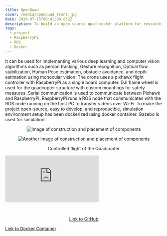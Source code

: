 ```yaml
---
title: OpenQuad
cover: /media/openquad_front.jpg
date: 2020-07-15T06:41:09.852Z
description: To build an open source quad copter platform for research work.
tags:
  - project
  - RaspberryPi
  - ROS
  - Docker
---
```

It can be used for implementing various deep learning and computer vision algorithms such as person tracking, Gesture recognition, Optical flow stabilization, Human Pose estimation, obstacle avoidance, and depth estimation using monocular vision. The drone uses a pixhawk flight controller with RaspberryPi as a single board computer. DJI flame wheel is used for the quadcopter structure with custom mountings for safety measures.
Serial communication is used to communicate between Pixhawk and RaspberryPi. RaspberryPi runs a ROS node that communicates with the ROS node running on the host PC to transfer videos over Wi-Fi. To make the project open-source, easy to develop, and reproducible, simulation environment setup has been dockerized using docker container. Gazebo is used for simulation.

<center> 

![Image of construction and placement of components](/media/openquad_1.jpg "Construction and placement of components")

![Another Image of construction and placement of components](/media/openquad_2.jpg "Construction and placement of components")

</center>

<p style="text-align: center;"> Controlled flight of the Quadcopter </p>

<Embed
  src="https://www.youtube.com/embed/j4qfZbA911A"
/>

<br />

<p style="text-align: center;">
<a href="https://github.com/OpenQuad-RMI/openquad" target="_blank" rel="noopener noreferrer">Link to GitHub</a>

</p>

<p style="text-align: center;">

<a href="https://hub.docker.com/r/openquad/openquadimage" target="_blank" rel="noopener noreferrer">Link to Docker Container</a>

</p>
